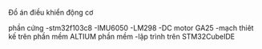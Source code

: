 Đồ án điều khiển động cơ

phần cứng
  -stm32f103c8
  -IMU6050
  -LM298
  -DC motor GA25
  -mạch thiêt kế trên phần mềm ALTIUM
phần mềm
  -lập trình trên STM32CubeIDE
  
